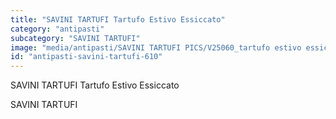 ```yaml
---
title: "SAVINI TARTUFI Tartufo Estivo Essiccato"
category: "antipasti"
subcategory: "SAVINI TARTUFI"
image: "media/antipasti/SAVINI TARTUFI PICS/V25060_tartufo estivo essiccato.jpg"
id: "antipasti-savini-tartufi-610"
---
```


SAVINI TARTUFI Tartufo Estivo Essiccato

SAVINI TARTUFI
